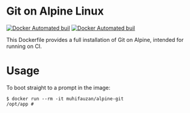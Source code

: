 # Git on Alpine Linux

  [![Docker Automated buil](https://img.shields.io/docker/automated/muhifauzan/alpine-git.svg)](https://hub.docker.com/r/muhifauzan/alpine-git/)
  [![Docker Automated buil](https://img.shields.io/docker/build/muhifauzan/alpine-git.svg)](https://hub.docker.com/r/muhifauzan/alpine-git/)

  This Dockerfile provides a full installation of Git on Alpine, intended for
  running on CI.

# Usage

  To boot straight to a prompt in the image:

``` shell
$ docker run --rm -it muhifauzan/alpine-git
/opt/app # 
```
